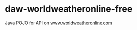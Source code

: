 daw-worldweatheronline-free
===========================

Java POJO for API on www.worldweatheronline.com
